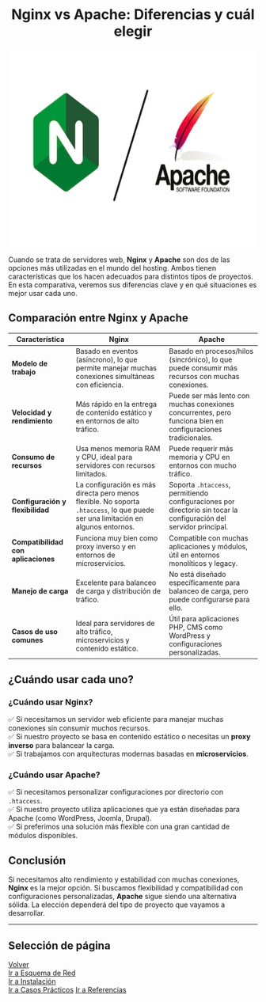 ### <h1 align="center"> Nginx vs Apache: Diferencias y cuál elegir </h1>

<div align="center">
  <img src="Img/nginxvsapache.png" width="600" height="400"/>
</div>

Cuando se trata de servidores web, **Nginx** y **Apache** son dos de las opciones más utilizadas en el mundo del hosting. Ambos tienen características que los hacen adecuados para distintos tipos de proyectos. En esta comparativa, veremos sus diferencias clave y en qué situaciones es mejor usar cada uno.

## Comparación entre Nginx y Apache

| Característica        | Nginx  | Apache  |
|----------------------|---------|-----------|
| **Modelo de trabajo** | Basado en eventos (asíncrono), lo que permite manejar muchas conexiones simultáneas con eficiencia. | Basado en procesos/hilos (sincrónico), lo que puede consumir más recursos con muchas conexiones. |
| **Velocidad y rendimiento** | Más rápido en la entrega de contenido estático y en entornos de alto tráfico. | Puede ser más lento con muchas conexiones concurrentes, pero funciona bien en configuraciones tradicionales. |
| **Consumo de recursos** | Usa menos memoria RAM y CPU, ideal para servidores con recursos limitados. | Puede requerir más memoria y CPU en entornos con mucho tráfico. |
| **Configuración y flexibilidad** | La configuración es más directa pero menos flexible. No soporta `.htaccess`, lo que puede ser una limitación en algunos entornos. | Soporta `.htaccess`, permitiendo configuraciones por directorio sin tocar la configuración del servidor principal. |
| **Compatibilidad con aplicaciones** | Funciona muy bien como proxy inverso y en entornos de microservicios. | Compatible con muchas aplicaciones y módulos, útil en entornos monolíticos y legacy. |
| **Manejo de carga** | Excelente para balanceo de carga y distribución de tráfico. | No está diseñado específicamente para balanceo de carga, pero puede configurarse para ello. |
| **Casos de uso comunes** | Ideal para servidores de alto tráfico, microservicios y contenido estático. | Útil para aplicaciones PHP, CMS como WordPress y configuraciones personalizadas. |

## ¿Cuándo usar cada uno?

### ¿Cuándo usar Nginx?
✅ Si necesitamos un servidor web eficiente para manejar muchas conexiones sin consumir muchos recursos.  
✅ Si nuestro proyecto se basa en contenido estático o necesitas un **proxy inverso** para balancear la carga.  
✅ Si trabajamos con arquitecturas modernas basadas en **microservicios**.

### ¿Cuándo usar Apache?
✅ Si necesitamos personalizar configuraciones por directorio con `.htaccess`.  
✅ Si nuestro proyecto utiliza aplicaciones que ya están diseñadas para Apache (como WordPress, Joomla, Drupal).  
✅ Si preferimos una solución más flexible con una gran cantidad de módulos disponibles.

## Conclusión

Si necesitamos alto rendimiento y estabilidad con muchas conexiones, **Nginx** es la mejor opción. Si buscamos flexibilidad y compatibilidad con configuraciones personalizadas, **Apache** sigue siendo una alternativa sólida. La elección dependerá del tipo de proyecto que vayamos a desarrollar.

---

## Selección de página 
[Volver](./Introduccion.md)  
[Ir a Esquema de Red](./Esquema-red.md)  
[Ir a Instalación](./Instalacion.md)  
[Ir a Casos Prácticos](./Casos-practicos.md) 
[Ir a Referencias](./Referencias.md)  
